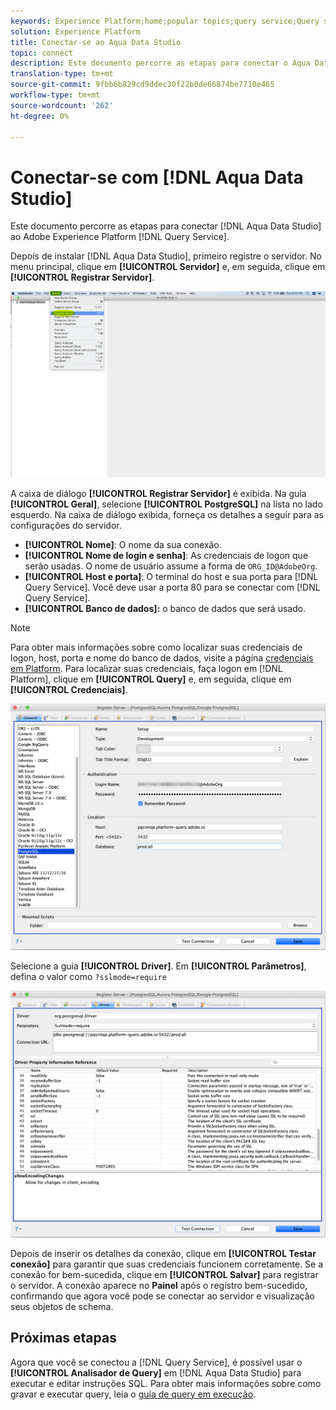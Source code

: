 ```yaml
---
keywords: Experience Platform;home;popular topics;query service;Query service;Aqua Data Studio;Aqua data studio;connect to query service;
solution: Experience Platform
title: Conectar-se ao Aqua Data Studio
topic: connect
description: Este documento percorre as etapas para conectar o Aqua Data Studio com o Adobe Experience Platform Query Service.
translation-type: tm+mt
source-git-commit: 9fbb6b829cd9ddec30f22b0de66874be7710e465
workflow-type: tm+mt
source-wordcount: '262'
ht-degree: 0%

---
```



# Conectar-se com [!DNL Aqua Data Studio]

Este documento percorre as etapas para conectar [!DNL Aqua Data Studio] ao Adobe Experience Platform [!DNL Query Service].

Depois de instalar [!DNL Aqua Data Studio], primeiro registre o servidor. No menu principal, clique em **[!UICONTROL Servidor]** e, em seguida, clique em **[!UICONTROL Registrar Servidor]**.

![](../images/clients/aqua-data-studio/register-server.png)

A caixa de diálogo **[!UICONTROL Registrar Servidor]** é exibida. Na guia **[!UICONTROL Geral]**, selecione **[!UICONTROL PostgreSQL]** na lista no lado esquerdo. Na caixa de diálogo exibida, forneça os detalhes a seguir para as configurações do servidor.

- **[!UICONTROL Nome]**: O nome da sua conexão.
- **[!UICONTROL Nome de login e senha]**: As credenciais de logon que serão usadas. O nome de usuário assume a forma de `ORG_ID@AdobeOrg`.
- **[!UICONTROL Host e porta]**: O terminal do host e sua porta para  [!DNL Query Service]. Você deve usar a porta 80 para se conectar com [!DNL Query Service].
- **[!UICONTROL Banco de dados]:** o banco de dados que será usado.

>[!NOTE]
>
>Para obter mais informações sobre como localizar suas credenciais de logon, host, porta e nome do banco de dados, visite a página [credenciais em Platform](https://platform.adobe.com/query/configuration). Para localizar suas credenciais, faça logon em [!DNL Platform], clique em **[!UICONTROL Query]** e, em seguida, clique em **[!UICONTROL Credenciais]**.

![](../images/clients/aqua-data-studio/register-server-general-tab.png)

Selecione a guia **[!UICONTROL Driver]**. Em **[!UICONTROL Parâmetros]**, defina o valor como `?sslmode=require`

![](../images/clients/aqua-data-studio/register-server-driver-tab.png)

Depois de inserir os detalhes da conexão, clique em **[!UICONTROL Testar conexão]** para garantir que suas credenciais funcionem corretamente. Se a conexão for bem-sucedida, clique em **[!UICONTROL Salvar]** para registrar o servidor. A conexão aparece no **Painel** após o registro bem-sucedido, confirmando que agora você pode se conectar ao servidor e visualização seus objetos de schema.

## Próximas etapas

Agora que você se conectou a [!DNL Query Service], é possível usar o **[!UICONTROL Analisador de Query]** em [!DNL Aqua Data Studio] para executar e editar instruções SQL. Para obter mais informações sobre como gravar e executar query, leia o [guia de query em execução](../best-practices/writing-queries.md).